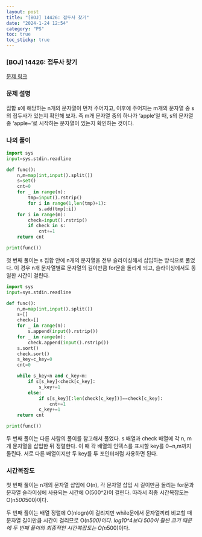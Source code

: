 ```yaml
---
layout: post
title: "[BOJ] 14426: 접두사 찾기"
date: "2024-1-24 12:54"
category: "PS"
toc: true
toc_sticky: true
---
```

### [BOJ] 14426: 접두사 찾기

[문제 링크](https://www.acmicpc.net/problem/14426)

### 문제 설명

집합 s에 해당하는 n개의 문자열이 먼저 주어지고, 이후에 주어지는 m개의 문자열 중 s의 접두사가 있는지 확인해 보자. 즉 m개 문자열 중의 하나가 ‘apple’일 때, s의 문자열 중 ‘apple~’로 시작하는 문자열이 있는지 확인하는 것이다. 

### 나의 풀이

```python
import sys
input=sys.stdin.readline

def func():
    n,m=map(int,input().split())
    s=set()
    cnt=0
    for _ in range(n):
        tmp=input().rstrip()
        for i in range(1,len(tmp)+1):
            s.add(tmp[:i])
    for i in range(m):
        check=input().rstrip()
        if check in s:
            cnt+=1
    return cnt

print(func())
```

첫 번째 풀이는 s 집합 안에 n개의 문자열을 전부 슬라이싱해서 삽입하는 방식으로 풀었다. 이 경우 n개 문자열별로 문자열의 길이만큼 for문을 돌리게 되고, 슬라이싱에서도 동일한 시간이 걸린다. 

```python
import sys
input=sys.stdin.readline

def func():
    n,m=map(int,input().split())
    s=[]
    check=[]
    for _ in range(n):
        s.append(input().rstrip())
    for _ in range(m):
        check.append(input().rstrip())
    s.sort()
    check.sort()
    s_key=c_key=0
    cnt=0

    while s_key<n and c_key<m:
        if s[s_key]<check[c_key]:
            s_key+=1
        else:
            if s[s_key][:len(check[c_key])]==check[c_key]:
                cnt+=1
            c_key+=1
    return cnt

print(func())
```

두 번째 풀이는 다른 사람의 풀이를 참고해서 풀었다. s 배열과 check 배열에 각 n, m개 문자열을 삽입한 뒤 정렬한다. 이 때 각 배열의 인덱스를 표시할 key를 0~n,m까지 돌린다. 서로 다른 배열이지만 두 key를 투 포인터처럼 사용하면 된다. 

### 시간복잡도

첫 번째 풀이는 n개의 문자열 삽입에 O(n), 각 문자열 삽입 시 길이만큼 돌리는 for문과 문자열 슬라이싱에 사용되는 시간에 O(500^2)이 걸린다. 따라서 최종 시간복잡도는 O(n*500*500)이다. 

두 번째 풀이는 배열 정렬에 O(nlogn)이 걸리지만 while문에서 문자열끼리 비교할 때 문자열 길이만큼 시간이 걸리므로 O(n*500)이다. log10^4보다 500이 훨씬 크기 때문에 두 번째 풀이의 최종적인 시간복잡도는 O(n*500)이다.